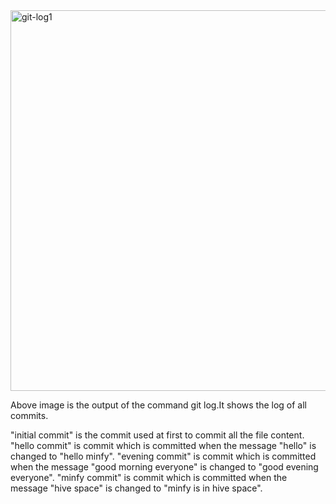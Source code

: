 <img width="609" alt="git-log1" src="https://github.com/user-attachments/assets/7fd7a718-d9be-435f-b966-bf4bdd6b2d99" />

Above image is the output of the command git log.It shows the log of all commits.

"initial commit" is the commit used at first to commit all the file content.
"hello commit" is commit which is committed when the message "hello" is changed to "hello minfy".
"evening commit" is commit which is committed when the message "good morning everyone" is changed to "good evening everyone".
"minfy commit" is commit which is committed when the message "hive space" is changed to "minfy is in hive space".
